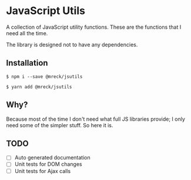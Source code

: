 # JavaScript Utils

A collection of JavaScript utility functions.
These are the functions that I need all the time.

The library is designed not to have any dependencies.

## Installation

```shell
$ npm i --save @mreck/jsutils
```

```shell
$ yarn add @mreck/jsutils
```

## Why?

Because most of the time I don't need what full JS libraries provide; I only need some of the simpler stuff. 
So here it is.

## TODO

- [ ] Auto generated documentation
- [ ] Unit tests for DOM changes
- [ ] Unit tests for Ajax calls
